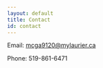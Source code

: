 ```yaml
---
layout: default
title: Contact
id: contact
---
```

Email: mcga9120@mylaurier.ca

Phone: 519-861-6471
